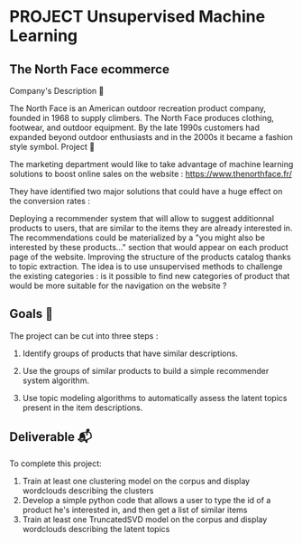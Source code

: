  # PROJECT Unsupervised Machine Learning

## The North Face ecommerce

Company's Description 📇

The North Face is an American outdoor recreation product company, founded in 1968 to supply climbers. The North Face produces clothing, footwear, and outdoor equipment. By the late 1990s customers had expanded beyond outdoor enthusiasts and in the 2000s it became a fashion style symbol.
Project 🚧

The marketing department would like to take advantage of machine learning solutions to boost online sales on the website : https://www.thenorthface.fr/

They have identified two major solutions that could have a huge effect on the conversion rates :

Deploying a recommender system that will allow to suggest additionnal products to users, that are similar to the items they are already interested in. The recommendations could be materialized by a "you might also be interested by these products..." section that would appear on each product page of the website.
Improving the structure of the products catalog thanks to topic extraction. The idea is to use unsupervised methods to challenge the existing categories : is it possible to find new categories of product that would be more suitable for the navigation on the website ?

## Goals 🎯

The project can be cut into three steps :

 1. Identify groups of products that have similar descriptions.

 2. Use the groups of similar products to build a simple recommender system algorithm.

 3. Use topic modeling algorithms to automatically assess the latent topics present in the item descriptions.

## Deliverable 📬

To complete this project:

1. Train at least one clustering model on the corpus and display wordclouds describing the clusters
2. Develop a simple python code that allows a user to type the id of a product he's interested in, and then get a list of similar items
3. Train at least one TruncatedSVD model on the corpus and display wordclouds describing the latent topics

